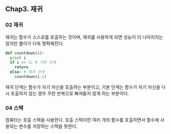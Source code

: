 ## Chap3. 재귀

### 02 재귀

재귀는 함수가 스스로를 호출하는 것이며, 재귀를 사용하게 되면 성능이 더 나아지지는 않지만 풀이가 더욱 명확해진다.

```python
def countdown(i):
  print i
  if i <= 1: # 기본 단계
    return
  else: # 재귀 단계
    countdown(i-1)
```

재귀 단계는 함수가 자기 자신을 호출하는 부분이고, 기본 단계는 함수가 자기 자신을 다시 호출하지 않는 경우 무한 반복으로 빠져들지 않게 하는 부분이다.

### 04 스택

컴퓨터는 호출 스택을 사용한다. 호출 스택이란 여러 개의 함수를 호출하면서 함수에 사용되는 변수를 저장하는 스택을 뜻한다.



